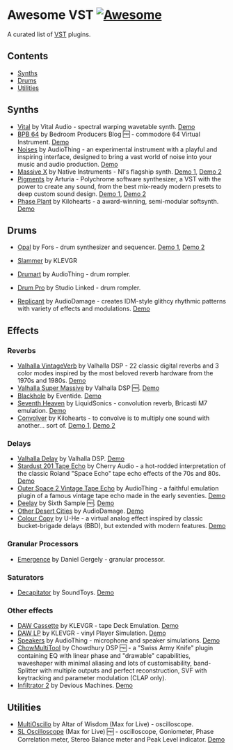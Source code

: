 # Awesome VST [![Awesome](https://awesome.re/badge.svg)](https://awesome.re)

A curated list of [VST](https://en.wikipedia.org/wiki/Virtual_Studio_Technology) plugins.

## Contents

<!-- START doctoc generated TOC please keep comment here to allow auto update -->
<!-- DON'T EDIT THIS SECTION, INSTEAD RE-RUN doctoc TO UPDATE -->

- [Synths](#synths)
- [Drums](#drums)
- [Utilities](#utilities)

<!-- END doctoc generated TOC please keep comment here to allow auto update -->

## Synths

- [Vital](https://vital.audio/) by Vital Audio - spectral warping wavetable synth. [Demo](https://youtu.be/7kNvSXxZrs4)
- [BPB 64](https://app.gumroad.com/d/bad87a6ced5edb7ca829cd6f8d006e2d) by Bedroom Producers Blog 🆓 - commodore 64 Virtual Instrument. [Demo](https://www.youtube.com/watch?v=5c6mQljB8MM)
- [Noises](https://www.audiothing.net/instruments/noises/) by AudioThing - an experimental instrument with a playful and inspiring interface, designed to bring a vast world of noise into your music and audio production. [Demo](https://youtu.be/Nh8QxkOAokw)
- [Massive X](https://www.native-instruments.com/en/products/komplete/synths/massive-x/) by Native Instruments - NI's flagship synth. [Demo 1](https://youtu.be/T4mfM73egsQ?si=rXQvDt2U8aznFgBo), [Demo 2](https://youtu.be/BYzagFV0eLM)
- [Pigments](https://www.arturia.com/products/software-instruments/pigments/overview) by Arturia - Polychrome software synthesizer, a VST with the power to create any sound, from the best mix-ready modern presets to deep custom sound design. [Demo 1](https://youtu.be/fdkc8bnMUhY), [Demo 2](https://youtu.be/JUxs2JzJOio)
- [Phase Plant](https://kilohearts.com/products/phase_plant) by Kilohearts - a award-winning, semi-modular softsynth. [Demo](https://youtu.be/-GvapBwcUDI)

## Drums

- [Opal](https://fors.fm/opal) by Fors - drum synthesizer and sequencer. [Demo 1](https://youtu.be/87OGkyDBjvI), [Demo 2](https://youtu.be/kcuIYAj3y-E)
- [Slammer](https://klevgrand.se/products/slammer) by KLEVGR
- [Drumart](https://www.audiothing.net/effects/drumart/) by AudioThing - drum rompler.
- [Drum Pro](https://www.studiolinked.com/product/vstplugins/drum-pro/) by Studio Linked - drum rompler.

- [Replicant](https://www.audiodamage.com/products/ad056-replicant-3) by AudioDamage - creates IDM-style glithcy rhythmic patterns with variety of effects and modulations. [Demo](https://youtu.be/yWPyRSURYFQ)

## Effects

### Reverbs

- [Valhalla VintageVerb](https://valhalladsp.com/shop/reverb/valhalla-vintage-verb/) by Valhalla DSP - 22 classic digital reverbs and 3 color modes inspired by the most beloved reverb hardware from the 1970s and 1980s. [Demo](https://youtu.be/L0z7u4j3Jfg)
- [Valhalla Super Massive](https://valhalladsp.com/shop/reverb/valhalla-supermassive/) by Valhalla DSP 🆓. [Demo](https://youtu.be/L0z7u4j3Jfg)
- [Blackhole](https://www.eventideaudio.com/plug-ins/blackhole/) by Eventide. [Demo](https://youtu.be/uxhrvO1imJs)
- [Seventh Heaven](https://www.liquidsonics.com/software/seventh-heaven/) by LiquidSonics - convolution reverb, Bricasti M7 emulation. [Demo](https://youtu.be/gzjxnSW_7nM?si=hTUNgzqMRVEl1exj)
- [Convolver](https://kilohearts.com/products/convolver) by Kilohearts - to convolve is to multiply one sound with another... sort of. [Demo 1](https://youtu.be/VwWJTDzW-mQ), [Demo 2](https://youtu.be/uvMKOkkCwBU)

### Delays

- [Valhalla Delay](https://valhalladsp.com/shop/delay/valhalladelay/) by Valhalla DSP. [Demo](https://youtu.be/1pDVayo9GWc)
- [Stardust 201 Tape Echo](https://cherryaudio.com/products/stardust-201) by Cherry Audio - a hot-rodded interpretation of the classic Roland "Space Echo" tape echo effects of the 70s and 80s. [Demo](https://youtu.be/IkNWnYxYER8)
- [Outer Space 2 Vintage Tape Echo](https://www.audiothing.net/effects/outer-space/) by AudioThing - a faithful emulation plugin of a famous vintage tape echo made in the early seventies. [Demo](https://youtu.be/xv5Up5LLxMI)
- [Deelay](https://sixthsample.com/deelay/) by Sixth Sample 🆓. [Demo](https://youtu.be/fjdps2evVlw)
- [Other Desert Cities](https://www.audiodamage.com/collections/software/products/ad054-other-desert-cities) by AudioDamage. [Demo](https://youtu.be/eX4LPBi5Zd4)
- [Colour Copy](https://u-he.com/products/colourcopy/) by U-He - a virtual analog effect inspired by classic bucket-brigade delays (BBD), but extended with modern features. [Demo](https://youtu.be/4RBb4BfaHXw)

### Granular Processors

- [Emergence](https://daniel-gergely.itch.io/emergence) by Daniel Gergely - granular processor.

### Saturators

- [Decapitator](https://www.soundtoys.com/product/decapitator/) by SoundToys. [Demo](https://youtu.be/N0B-4rz2HTs)

### Other effects

- [DAW Cassette](https://klevgrand.com/products/dawcassette) by KLEVGR - tape Deck Emulation. [Demo](https://youtu.be/2Zu_OuAUPTo)
- [DAW LP](https://klevgrand.com/products/dawlp) by KLEVGR - vinyl Player Simulation. [Demo](https://youtu.be/tzgKTfmFzEo)
- [Speakers](https://www.audiothing.net/effects/speakers/) by AudioThing - microphone and speaker simulations. [Demo](https://youtu.be/-B-WS1xN0I0)
- [ChowMultiTool](https://chowdsp.com/products.html) by Chowdhury DSP 🆓 - a "Swiss Army Knife" plugin containing EQ with linear phase and "drawable" capabilities, waveshaper with minimal aliasing and lots of customisability, band-Splitter with multiple outputs and perfect reconstruction, SVF with keytracking and parameter modulation (CLAP only).
- [Infiltrator 2](https://deviousmachines.com/product/infiltrator/) by Devious Machines. [Demo](https://youtu.be/EKNqcRs24dc)

## Utilities

- [MultiOscillo](https://altarofwisdom.gumroad.com/l/multioscillo) by Altar of Wisdom (Max for Live) - oscilloscope.
- [SL Oscilloscope](https://searchlife.gumroad.com/l/sl-oscilloscope) (Max for Live) 🆓 - oscilloscope, Goniometer, Phase Correlation meter, Stereo Balance meter and Peak Level indicator. [Demo](https://youtu.be/0qAzO6tQvoA)

